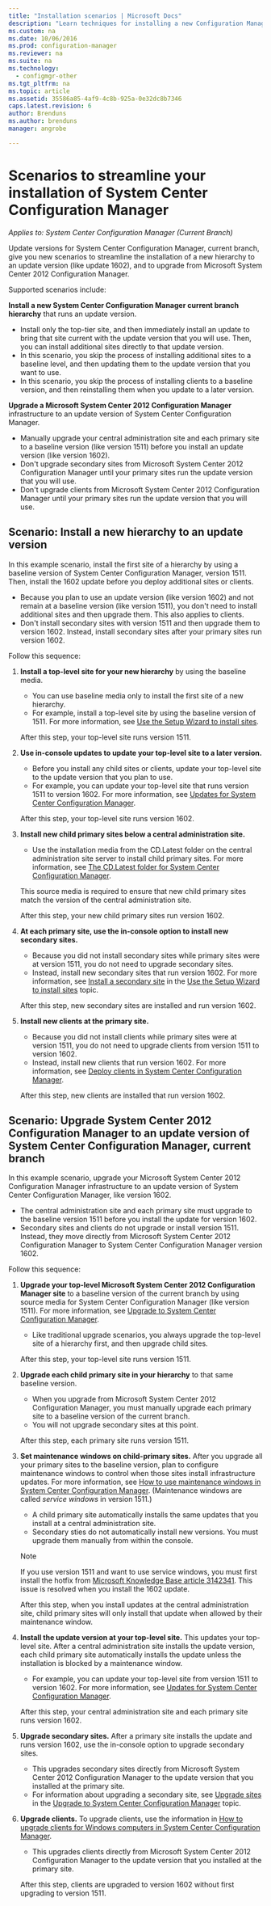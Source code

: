 ```yaml
---
title: "Installation scenarios | Microsoft Docs"
description: "Learn techniques for installing a new Configuration Manager hierarchy when you are updating or upgrading a site."
ms.custom: na
ms.date: 10/06/2016
ms.prod: configuration-manager
ms.reviewer: na
ms.suite: na
ms.technology:
  - configmgr-other
ms.tgt_pltfrm: na
ms.topic: article
ms.assetid: 35586a85-4af9-4c8b-925a-0e32dc8b7346
caps.latest.revision: 6
author: Brendunsms.author: brendunsmanager: angrobe

---
```

# Scenarios to streamline your installation of System Center Configuration Manager*Applies to: System Center Configuration Manager (Current Branch)*
Update versions for System Center Configuration Manager, current branch, give you new scenarios to streamline the installation of a new hierarchy to an update version (like update 1602), and to upgrade from Microsoft System Center 2012 Configuration Manager.  

Supported scenarios include:  

**Install a new System Center Configuration Manager current branch hierarchy** that runs an update version.  

-   Install only the top-tier site, and then immediately install an update to bring that site current with the update version that you will use. Then, you can install additional sites directly to that update version.  
-   In this scenario, you skip the process of installing additional sites to a baseline level, and then updating them to the update version that you want to use.  
-   In this scenario, you skip the process of installing clients to a baseline version, and then reinstalling them when you update to a later version.  

**Upgrade a Microsoft System Center 2012 Configuration Manager** infrastructure to an update version of System Center Configuration Manager.  

-   Manually upgrade your central administration site and each primary site to a baseline version (like version 1511) before you install an update version (like version 1602).  
-   Don't upgrade secondary sites from Microsoft System Center 2012 Configuration Manager until your primary sites run the update version that you will use.  
-   Don't upgrade clients from Microsoft System Center 2012 Configuration Manager until your primary sites run the update version that you will use.  

## Scenario: Install a new hierarchy to an update version  
In this example scenario, install the first site of a hierarchy by using a baseline version of System Center Configuration Manager, version 1511. Then, install the 1602 update before you deploy additional sites or clients.  

-   Because you plan to use an update version (like version 1602) and not remain at a baseline version (like version 1511), you don't need to install additional sites and then upgrade them. This also applies to clients.  
-   Don't install secondary sites with version 1511 and then upgrade them to version 1602. Instead, install secondary sites after your primary sites run version 1602.  

Follow this sequence:  

1.  **Install a top-level site for your new hierarchy** by using the baseline media.  

    -   You can use baseline media only to install the first site of a new hierarchy.  
    -   For example, install a top-level site by using the baseline version of 1511. For more information, see [Use the Setup Wizard to install sites](/sccm/core/servers/deploy/install/use-the-setup-wizard-to-install-sites).  

    After this step, your top-level site runs version 1511.  

2.  **Use in-console updates to update your top-level site to a later version.**  

    -   Before you install any child sites or clients, update your top-level site to the update version that you plan to use.  
    -   For example, you can update your top-level site that runs version 1511 to version 1602. For more information, see [Updates for System Center Configuration Manager](../../../../core/servers/manage/updates.md).  

    After this step, your top-level site runs version 1602.  

3.  **Install new child primary sites below a central administration site.**  

    -   Use the installation media from the CD.Latest folder on the central administration site server to install child primary sites. For more information, see [The CD.Latest folder for System Center Configuration Manager](../../../../core/servers/manage/the-cd.latest-folder.md).  

      This source media is required to ensure that new child primary sites match the version of the central administration site.  

    After this step, your new child primary sites run version 1602.  

4.  **At each primary site, use the in-console option to install new secondary sites.**  

    -   Because you did not install secondary sites while primary sites were at version 1511, you do not need to upgrade secondary sites.  
    -   Instead, install new secondary sites that run version 1602. For more information, see [Install a secondary site](/sccm/core/servers/deploy/install/use-the-setup-wizard-to-install-sites#bkmk_secondary) in the [Use the Setup Wizard to install sites](/sccm/core/servers/deploy/install/use-the-setup-wizard-to-install-sites) topic.  

    After this step, new secondary sites are installed and run version 1602.  

5.  **Install new clients at the primary site.**  

    -   Because you did not install clients while primary sites were at version 1511, you do not need to upgrade clients from version 1511 to version 1602.  
    -   Instead, install new clients that run version 1602. For more information, see [Deploy clients in System Center Configuration Manager](../../../clients/deploy/deploy-clients-to-windows-computers.md).  

    After this step, new clients are installed that run version 1602.  

## Scenario: Upgrade System Center 2012 Configuration Manager to an update version of System Center Configuration Manager, current branch  
In this example scenario, upgrade your Microsoft System Center 2012 Configuration Manager infrastructure to an update version of System Center Configuration Manager, like version 1602.  

-   The central administration site and each primary site must upgrade to the baseline version 1511 before you install the update for version 1602.  
-   Secondary sites and clients do not upgrade or install version 1511. Instead, they move directly from Microsoft System Center 2012 Configuration Manager to System Center Configuration Manager version 1602.  

Follow this sequence:  

1.  **Upgrade your top-level Microsoft System Center 2012 Configuration Manager site** to a baseline version of the current branch by using source media for System Center Configuration Manager (like version 1511). For more information, see [Upgrade to System Center Configuration Manager](../../../../core/servers/deploy/install/upgrade-to-configuration-manager.md).  

    -   Like traditional upgrade scenarios, you always upgrade the top-level site of a hierarchy first, and then upgrade child sites.  

    After this step, your top-level site runs version 1511.  

2.  **Upgrade each child primary site in your hierarchy** to that same baseline version.  

    -   When you upgrade from Microsoft System Center 2012 Configuration Manager, you must manually upgrade each primary site to a baseline version of the current branch.  
    -   You will not upgrade secondary sites at this point.  

    After this step, each primary site runs version 1511.  

3.  **Set maintenance windows on child-primary sites.** After you upgrade all your primary sites to the baseline version, plan to configure maintenance windows to control when those sites install infrastructure updates. For more information, see [How to use maintenance windows in System Center Configuration Manager](../../../../core/clients/manage/collections/use-maintenance-windows.md).  (Maintenance windows are called *service windows* in version 1511.)  

    -   A child primary site automatically installs the same updates that you install at a central administration site.  
    -   Secondary sties do not automatically install new versions. You must upgrade them manually from within the console.  

    > [!NOTE]  
    >  If you use version 1511 and want to use service windows, you must first install the hotfix from  [Microsoft Knowledge Base article 3142341](http://support.microsoft.com/kb/3142341). This issue is resolved when you install the 1602 update.  

    After this step, when you install updates at the central administration site, child primary sites will only install that update when allowed by their maintenance window.  

4.  **Install the update version at your top-level site.** This updates your top-level site. After a central administration site installs the update version, each child primary site automatically installs the update unless the installation is blocked by a maintenance window.  

    -   For example, you can update your top-level site from version 1511 to version 1602. For more information, see [Updates for System Center Configuration Manager](../../../../core/servers/manage/updates.md).  

    After this step, your central administration site and each primary site runs version 1602.  

5.  **Upgrade secondary sites.** After a primary site installs the update and runs version 1602, use the in-console option to upgrade secondary sites.  

    -   This upgrades secondary sites directly from Microsoft System Center 2012 Configuration Manager to the update version that you installed at the primary site.  
    -   For information about upgrading a secondary site, see [Upgrade sites](../../../../core/servers/deploy/install/upgrade-to-configuration-manager.md#bkmk_upgrade) in the  [Upgrade to System Center Configuration Manager](../../../../core/servers/deploy/install/upgrade-to-configuration-manager.md) topic.  

6.  **Upgrade clients.** To upgrade clients, use the information in [How to upgrade clients for Windows computers in System Center Configuration Manager](../../../../core/clients/manage/upgrade/upgrade-clients-for-windows-computers.md).  

    -   This upgrades clients directly from Microsoft System Center 2012 Configuration Manager to the update version that you installed at the primary site.  

    After this step, clients are upgraded to version 1602 without first upgrading to version 1511.
